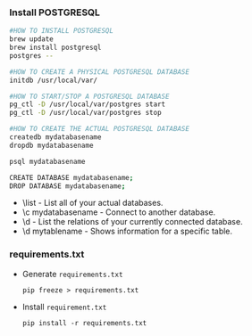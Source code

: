 ### **Install POSTGRESQL**
```sh
#HOW TO INSTALL POSTGRESQL
brew update
brew install postgresql
postgres --

#HOW TO CREATE A PHYSICAL POSTGRESQL DATABASE
initdb /usr/local/var/

#HOW TO START/STOP A POSTGRESQL DATABASE
pg_ctl -D /usr/local/var/postgres start
pg_ctl -D /usr/local/var/postgres stop

#HOW TO CREATE THE ACTUAL POSTGRESQL DATABASE
createdb mydatabasename
dropdb mydatabasename

psql mydatabasename

CREATE DATABASE mydatabasename;
DROP DATABASE mydatabasename;
```

- \list - List all of your actual databases.
- \c mydatabasename - Connect to another database.
- \d - List the relations of your currently connected database.
- \d mytablename - Shows information for a specific table.

### **requirements.txt**
- Generate `requirements.txt`
    ```
    pip freeze > requirements.txt
    ```

- Install `requirement.txt`
    ```
    pip install -r requirements.txt
    ```